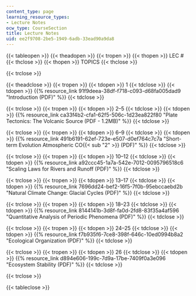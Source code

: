 ```yaml
---
content_type: page
learning_resource_types:
- Lecture Notes
ocw_type: CourseSection
title: Lecture Notes
uid: ee2f9708-2be5-1949-6adb-33ead90a9da8
---
```

{{< tableopen >}}
{{< theadopen >}}
{{< tropen >}}
{{< thopen >}}
LEC #
{{< thclose >}}
{{< thopen >}}
TOPICS
{{< thclose >}}

{{< trclose >}}

{{< theadclose >}}
{{< tropen >}}
{{< tdopen >}}
1
{{< tdclose >}}
{{< tdopen >}}
{{% resource_link 91f9deea-38df-f718-c093-d68fa005dad9 "Introduction (PDF)" %}}
{{< tdclose >}}

{{< trclose >}}
{{< tropen >}}
{{< tdopen >}}
2–5
{{< tdclose >}}
{{< tdopen >}}
{{% resource_link ca33f4b2-cfa1-62f5-506c-1d23ea822f80 "Plate Tectonics: The Volcanic Source (PDF - 1.2MB)" %}}
{{< tdclose >}}

{{< trclose >}}
{{< tropen >}}
{{< tdopen >}}
6–9
{{< tdclose >}}
{{< tdopen >}}
{{% resource_link 491b6191-62ef-723e-e507-d0ef764c7c7a "Short-term Evolution Atmospheric CO{{< sub \"2\" >}} (PDF)" %}}
{{< tdclose >}}

{{< trclose >}}
{{< tropen >}}
{{< tdopen >}}
10–12
{{< tdclose >}}
{{< tdopen >}}
{{% resource_link a92ccc45-1a7a-542e-7012-0095796518c6 "Scaling Laws for Rivers and Runoff (PDF)" %}}
{{< tdclose >}}

{{< trclose >}}
{{< tropen >}}
{{< tdopen >}}
13–17
{{< tdclose >}}
{{< tdopen >}}
{{% resource_link 7696dd24-bef2-16f5-7f0b-95ebccaebd2b "Natural Climate Change: Glacial Cycles (PDF)" %}}
{{< tdclose >}}

{{< trclose >}}
{{< tropen >}}
{{< tdopen >}}
18–23
{{< tdclose >}}
{{< tdopen >}}
{{% resource_link 8144141b-3d8f-fa0d-2fd8-83f35a4af596 "Quantitative Analysis of Periodic Phenomena (PDF)" %}}
{{< tdclose >}}

{{< trclose >}}
{{< tropen >}}
{{< tdopen >}}
24–25
{{< tdclose >}}
{{< tdopen >}}
{{% resource_link f7b935f6-7ce8-398f-646c-10ed0994b8a2 "Ecological Organization (PDF)" %}}
{{< tdclose >}}

{{< trclose >}}
{{< tropen >}}
{{< tdopen >}}
26
{{< tdclose >}}
{{< tdopen >}}
{{% resource_link d894e606-199c-7d9a-17be-7409f0a3e096 "Ecosystem Stability (PDF)" %}}
{{< tdclose >}}

{{< trclose >}}

{{< tableclose >}}